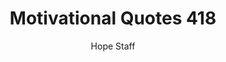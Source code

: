 ---
image: /assets/img/mq/mq_418_kyeyune.png
title: Motivational Quotes 418
categories:
  - Motivational Quotes
author: Hope Staff
notes: Motivational Quotes 418
embed: >-
  EMBED_GOES_HERE
transcript: >-
  SOME LINES OF TEXT START HERE
---